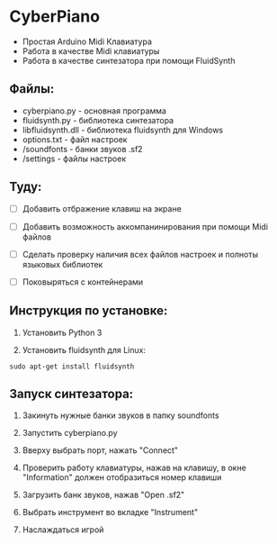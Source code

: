 # CyberPiano 
- Простая Arduino Midi Клавиатура
- Работа в качестве Midi клавиатуры
- Работа в качестве синтезатора при помощи FluidSynth

## Файлы:
- cyberpiano.py - основная программа
- fluidsynth.py - библиотека синтезатора
- libfluidsynth.dll - библиотека fluidsynth для Windows
- options.txt - файл настроек
- /soundfonts - банки звуков .sf2
- /settings - файлы настроек

## Туду:
- [ ] Добавить отбражение клавиш на экране
- [ ] Добавить возможность аккомпанинирования при помощи Midi файлов
- [ ] Сделать проверку наличия всех файлов настроек и полноты языковых библиотек
- [ ] Поковыряться с контейнерами


## Инструкция по установке:
1. Установить Python 3

2. Установить fluidsynth для Linux:

`sudo apt-get install fluidsynth`


## Запуск синтезатора:

1. Закинуть нужные банки звуков в папку soundfonts

2. Запустить cyberpiano.py

3. Вверху выбрать порт, нажать "Connect" 

4. Проверить работу клавиатуры, нажав на клавишу, в окне "Information" должен отобразиться номер клавиши

5. Загрузить банк звуков, нажав "Open .sf2"

6. Выбрать инструмент во вкладке "Instrument"

7. Наслаждаться игрой
